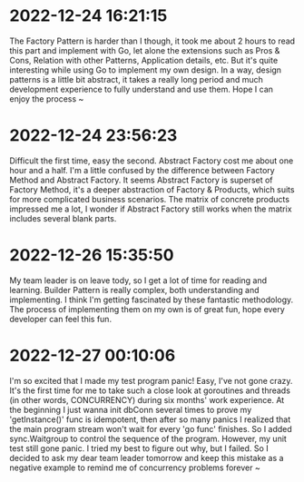 # 2022-12-24 16:21:15
The Factory Pattern is harder than I though, it took me about 2 hours to read this part and implement with Go, let alone the extensions such as Pros & Cons, Relation with other Patterns, Application details, etc. But it's quite interesting while using Go to implement my own design. In a way, design patterns is a little bit abstract, it takes a really long period and much development experience to fully understand and use them. Hope I can enjoy the process ~

# 2022-12-24 23:56:23
Difficult the first time, easy the second. Abstract Factory cost me about one hour and a half. I'm a little confused by the difference between Factory Method and Abstract Factory. It seems Abstract Factory is superset of Factory Method, it's a deeper abstraction of Factory & Products, which suits for more complicated business scenarios. The matrix of concrete products impressed me a lot, I wonder if Abstract Factory still works when the matrix includes several blank parts.

# 2022-12-26 15:35:50
My team leader is on leave tody, so I get a lot of time for reading and learning. Builder Pattern is really complex, both understanding and implementing. I think I'm getting fascinated by these fantastic methodology. The process of implementing them on my own is of great fun, hope every developer can feel this fun.

# 2022-12-27 00:10:06
I'm so excited that I made my test program panic! Easy, I've not gone crazy. It's the first time for me to take such a close look at goroutines and threads (in other words, CONCURRENCY) during six months' work experience. At the beginning I just wanna init dbConn several times to prove my 'getInstance()' func is idempotent, then after so many panics I realized that the main program stream won't wait for every 'go func' finishes. So I added sync.Waitgroup to control the sequence of the program. However, my unit test still gone panic. I tried my best to figure out why, but I failed. So I decided to ask my dear team leader tomorrow and keep this mistake as a negative example to remind me of concurrency problems forever ~